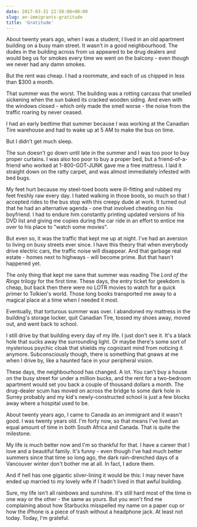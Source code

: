 ```yaml
---
date: 2017-03-31 22:50:00+00:00
slug: an-immigrants-gratitude
title: 'Gratitude'
---
```

About twenty years ago, when I was a student, I lived in an old apartment building on a busy main street. It wasn't in a good neighbourhood. The dudes in the building across from us appeared to be drug dealers and would beg us for smokes every time we went on the balcony - even though we never had any damn smokes. 

But the rent was cheap. I had a roommate, and each of us chipped in less than $300 a month.

That summer was the worst. The building was a rotting carcass that smelled sickening when the sun baked its cracked wooden siding. And even with the windows closed - which only made the smell worse - the noise from the traffic roaring by never ceased.

I had an early bedtime that summer because I was working at the Canadian Tire warehouse and had to wake up at 5 AM to make the bus on time. 

But I didn't get much sleep.

<!--more-->

The sun doesn't go down until late in the summer and I was too poor to buy proper curtains. I was also too poor to buy a proper bed, but a friend-of-a-friend who worked at 1-800-GOT-JUNK gave me a free mattress. I laid it straight down on the ratty carpet, and was almost immediately infested with bed bugs.

My feet hurt because my steel-toed boots were ill-fitting and rubbed my feet freshly raw every day. I hated walking in those boots, so much so that I accepted rides to the bus stop with this creepy dude at work. It turned out that he had an alternative agenda - one that involved cheating on his boyfriend. I had to endure him constantly printing updated versions of his DVD list and giving me copies during the car ride in an effort to entice me over to his place to "watch some movies".

But even so, it was the traffic that kept me up at night. I've had an aversion to living on busy streets ever since. I have this theory that when everybody drive electric cars, the traffic noise will disappear. And that garbage real estate - homes next to highways - will become prime. But that hasn't happened yet.

The only thing that kept me sane that summer was reading The *Lord of the Rings* trilogy for the first time. These days, the entry ticket for geekdom is cheap, but back then there were no LOTR movies to watch for a quick primer to Tolkien's world. Those long books transported me away to a magical place at a time when I needed it most.

Eventually, that torturous summer was over. I abandoned my mattress in the building's storage locker, quit Canadian Tire, tossed my shoes away, moved out, and went back to school.

I still drive by that building every day of my life. I just don't see it. It's a black hole that sucks away the surrounding light. Or maybe there's some sort of mysterious psychic cloak that shields my cognizant mind from noticing it anymore. Subconsciously though, there is something that gnaws at me when I drive by, like a haunted face in your peripheral vision.

These days, the neighbourhood has changed. A lot. You can't buy a house on the busy street for under a million bucks, and the rent for a two-bedroom apartment would set you back a couple of thousand dollars a month. The drug-dealer scum has moved on across the bridge to some dark hole in Surrey probably and my kid's newly-constructed school is just a few blocks away where a hospital used to be.

About twenty years ago, I came to Canada as an immigrant and it wasn't good. I was twenty years old. I'm forty now, so that means I've lived an equal amount of time in both South Africa and Canada. That is quite the milestone.

My life is much better now and I'm so thankful for that. I have a career that I love and a beautiful family. It's funny - even though I've had much better summers since that time so long ago, the dark rain-drenched days of a Vancouver winter don't bother me at all. In fact, I adore them.

And if hell has one gigantic silver-lining it would be this: I may never have ended up married to my lovely wife if I hadn't lived in that awful building.

Sure, my life isn't all rainbows and sunshine. It's still hard most of the time in one way or the other - the same as yours. But you won't find me complaining about how Starbucks misspelled my name on a paper cup or how the iPhone is a piece of trash without a headphone jack. At least not today. Today, I'm grateful.